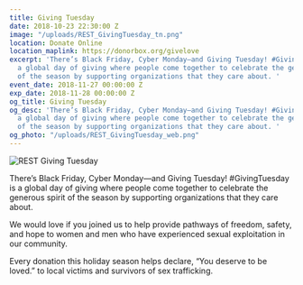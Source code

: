 ```yaml
---
title: Giving Tuesday
date: 2018-10-23 22:30:00 Z
image: "/uploads/REST_GivingTuesday_tn.png"
location: Donate Online
location_maplink: https://donorbox.org/givelove
excerpt: 'There’s Black Friday, Cyber Monday—and Giving Tuesday! #GivingTuesday is
  a global day of giving where people come together to celebrate the generous spirit
  of the season by supporting organizations that they care about. '
event_date: 2018-11-27 00:00:00 Z
exp_date: 2018-11-28 00:00:00 Z
og_title: Giving Tuesday
og_desc: 'There’s Black Friday, Cyber Monday—and Giving Tuesday! #GivingTuesday is
  a global day of giving where people come together to celebrate the generous spirit
  of the season by supporting organizations that they care about. '
og_photo: "/uploads/REST_GivingTuesday_web.png"
---
```


![REST Giving Tuesday](/uploads/REST_Giving-Tuesday-18_web.jpg)

There’s Black Friday, Cyber Monday—and Giving Tuesday! #GivingTuesday is a global day of giving where people come together to celebrate the generous spirit of the season by supporting organizations that they care about. 

We would love if you joined us to help provide pathways of freedom, safety, and hope to women and men who have experienced sexual exploitation in our community. 

Every donation this holiday season helps declare, “You deserve to be loved.” to local victims and survivors of sex trafficking. 